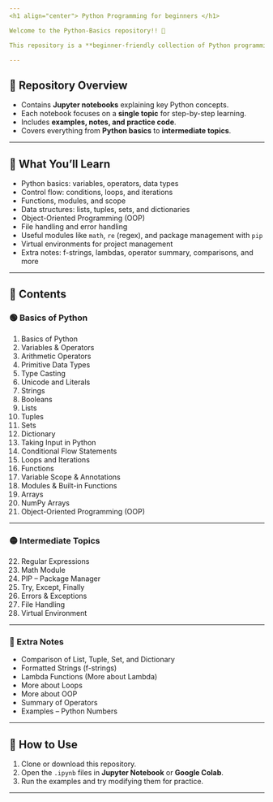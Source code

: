 ```yaml
---
<h1 align="center"> Python Programming for beginners </h1>

Welcome to the Python-Basics repository!! 🎉

This repository is a **beginner-friendly collection of Python programming concepts**, designed to provide a **strong foundation in Python** for new learners.

---
```


## 📘 Repository Overview

* Contains **Jupyter notebooks** explaining key Python concepts.
* Each notebook focuses on a **single topic** for step-by-step learning.
* Includes **examples, notes, and practice code**.
* Covers everything from **Python basics** to **intermediate topics**.

---

## 🎯 What You’ll Learn

* Python basics: variables, operators, data types
* Control flow: conditions, loops, and iterations
* Functions, modules, and scope
* Data structures: lists, tuples, sets, and dictionaries
* Object-Oriented Programming (OOP)
* File handling and error handling
* Useful modules like `math`, `re` (regex), and package management with `pip`
* Virtual environments for project management
* Extra notes: f-strings, lambdas, operator summary, comparisons, and more

---

## 📘 Contents

### 🟢 Basics of Python

1. Basics of Python
2. Variables & Operators
3. Arithmetic Operators
4. Primitive Data Types
5. Type Casting
6. Unicode and Literals
7. Strings
8. Booleans
9. Lists
10. Tuples
11. Sets
12. Dictionary
13. Taking Input in Python
14. Conditional Flow Statements
15. Loops and Iterations
16. Functions
17. Variable Scope & Annotations
18. Modules & Built-in Functions
19. Arrays
20. NumPy Arrays
21. Object-Oriented Programming (OOP)

---

### 🟡 Intermediate Topics

22. Regular Expressions
23. Math Module
24. PIP – Package Manager
25. Try, Except, Finally
26. Errors & Exceptions
27. File Handling
28. Virtual Environment

---

### 🔵 Extra Notes

* Comparison of List, Tuple, Set, and Dictionary
* Formatted Strings (f-strings)
* Lambda Functions (More about Lambda)
* More about Loops
* More about OOP
* Summary of Operators
* Examples – Python Numbers

---


## 🚀 How to Use

1. Clone or download this repository.
2. Open the `.ipynb` files in **Jupyter Notebook** or **Google Colab**.
3. Run the examples and try modifying them for practice.

---

